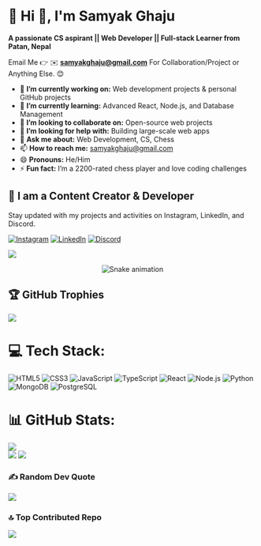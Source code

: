 # 💫 Hi 👋, I'm Samyak Ghaju
**A passionate CS aspirant || Web Developer || Full-stack Learner from Patan, Nepal**

Email Me 👉 ✉️ **samyakghaju@gmail.com** For Collaboration/Project or Anything Else. 😊

- 🔭 **I’m currently working on:** Web development projects & personal GitHub projects
- 🌱 **I’m currently learning:** Advanced React, Node.js, and Database Management
- 👯 **I’m looking to collaborate on:** Open-source web projects
- 🤔 **I’m looking for help with:** Building large-scale web apps
- 💬 **Ask me about:** Web Development, CS, Chess
- 📫 **How to reach me:** samyakghaju@gmail.com
- 😄 **Pronouns:** He/Him
- ⚡ **Fun fact:** I’m a 2200-rated chess player and love coding challenges

## 🔗 I am a Content Creator & Developer

Stay updated with my projects and activities on Instagram, LinkedIn, and Discord.

[![Instagram](https://img.shields.io/badge/Instagram-sxmyzk-pink?logo=instagram&logoColor=white)](https://instagram.com/sxmyzk) [![LinkedIn](https://img.shields.io/badge/LinkedIn-samyakghaju-blue?logo=linkedin&logoColor=white)](https://linkedin.com/in/samyakghaju) [![Discord](https://img.shields.io/badge/Discord-Chat-blue?logo=discord&logoColor=white)](https://discord.com/users/YOUR_DISCORD_ID) 

[![](https://visitcount.itsvg.in/api?id=samyakghaju&icon=1&color=4)](https://visitcount.itsvg.in)

<!-- Snake Game Repo View -->
<div align="center">
  <img src="https://profile-readme-generator.com/assets/snake.svg" alt="Snake animation" />
</div>

## 🏆 GitHub Trophies
![](https://github-profile-trophy.vercel.app/?username=samyakghaju&theme=radical&no-frame=false&no-bg=false&margin-w=4)

# 💻 Tech Stack:
![HTML5](https://img.shields.io/badge/html5-%23E34F26.svg?style=for-the-badge&logo=html5&logoColor=white) ![CSS3](https://img.shields.io/badge/css3-%231572B6.svg?style=for-the-badge&logo=css3&logoColor=white) ![JavaScript](https://img.shields.io/badge/javascript-%23F7DF1E.svg?style=for-the-badge&logo=javascript&logoColor=black) ![TypeScript](https://img.shields.io/badge/typescript-%23007ACC.svg?style=for-the-badge&logo=typescript&logoColor=white) ![React](https://img.shields.io/badge/react-%2320232a.svg?style=for-the-badge&logo=react&logoColor=%2361DAFB) ![Node.js](https://img.shields.io/badge/node.js-%23339933.svg?style=for-the-badge&logo=node.js&logoColor=white) ![Python](https://img.shields.io/badge/python-%2314354C.svg?style=for-the-badge&logo=python&logoColor=white) ![MongoDB](https://img.shields.io/badge/mongodb-%2347A248.svg?style=for-the-badge&logo=mongodb&logoColor=white) ![PostgreSQL](https://img.shields.io/badge/postgresql-%23316192.svg?style=for-the-badge&logo=postgresql&logoColor=white)

# 📊 GitHub Stats:
![](https://github-readme-stats.vercel.app/api/top-langs/?username=samyakghaju&theme=dark&hide_border=false&include_all_commits=true&count_private=true&layout=compact)<br>
![](https://github-readme-stats.vercel.app/api?username=samyakghaju&theme=dark&hide_border=false&include_all_commits=true&count_private=true)
![](https://github-readme-streak-stats.herokuapp.com/?user=samyakghaju&theme=dark&hide_border=false)

### ✍️ Random Dev Quote
![](https://quotes-github-readme.vercel.app/api?type=horizontal&theme=radical)

### 🔝 Top Contributed Repo
![](https://github-contributor-stats.vercel.app/api?username=samyakghaju&limit=5&theme=dark&combine_all_yearly_contributions=true)

<!-- Proudly created with GPRM ( https://gprm.itsvg.in ) -->
